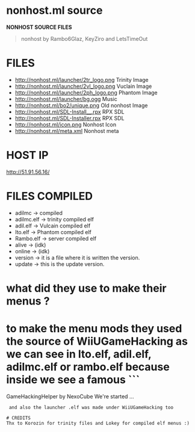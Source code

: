 # nonhost.ml source
**NONHOST SOURCE FILES**
> nonhost by Rambo6Glaz, KeyZiro and LetsTimeOut

# FILES
- http://nonhost.ml/launcher/2tr_logo.png Trinity Image
- http://nonhost.ml/launcher/2vl_logo.png Vuclain Image
- http://nonhost.ml/launcher/2ph_logo.png Phantom Image
- http://nonhost.ml/launcher/bg.ogg Music
- http://nonhost.ml/bo2/unique.png Old nonhost Image
- http://nonhost.ml/SDL-Install__.rpx RPX SDL
- http://nonhost.ml/SDL-Installer.rpx RPX SDL
- http://nonhost.ml/icon.png Nonhost Icon
- http://nonhost.ml/meta.xml Nonhost meta

# HOST IP
http://51.91.56.16/

# FILES COMPILED
- adilmc -> compiled
- adilmc.elf -> trinity compiled elf
- adil.elf -> Vulcain compiled elf
- lto.elf -> Phantom compiled elf
- Rambo.elf -> server compiled elf
- alive -> (idk)
- online -> (idk)
- version -> it is a file where it is written the version.
- update -> this is the update version.

# what did they use to make their menus ?
to make the menu mods they used the source of WiiUGameHacking as we can see in lto.elf, adil.elf, adilmc.elf or rambo.elf because inside we see a famous ```
==================
GameHackingHelper by NexoCube
We're started ...
```
 and also the launcher .elf was made under WiiUGameHacking too

# CREDITS
Thx to Korozin for trinity files and Lokey for compiled elf menus :)
